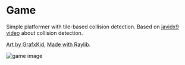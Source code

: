 # Game

Simple platformer with tile-based collision detection.
Based on [javidx9 video](https://youtu.be/oJvJZNyW_rw) about collision detection.

[Art by GrafxKid](https://grafxkid.itch.io), [Made with Raylib](https://www.raylib.com).

![game image](https://github.com/Vini-SCandido/Game/blob/da5e3f0eecd7a89bea124c613ea02b832586722a/game.gif?raw=true)
